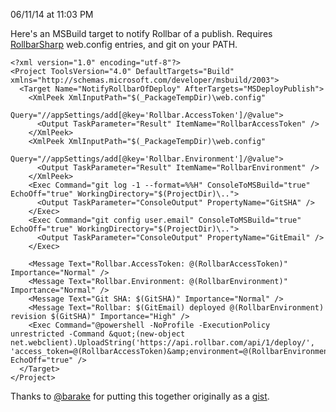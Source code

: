 <span class="date">06/11/14 at 11:03 PM</span>

Here's an MSBuild target to notify Rollbar of a publish. Requires
[RollbarSharp](https://github.com/mroach/RollbarSharp) web.config
entries, and git on your PATH.

``` {data-language="xml"}
<?xml version="1.0" encoding="utf-8"?>
<Project ToolsVersion="4.0" DefaultTargets="Build" xmlns="http://schemas.microsoft.com/developer/msbuild/2003">
  <Target Name="NotifyRollbarOfDeploy" AfterTargets="MSDeployPublish">
    <XmlPeek XmlInputPath="$(_PackageTempDir)\web.config" 
             Query="//appSettings/add[@key='Rollbar.AccessToken']/@value">
      <Output TaskParameter="Result" ItemName="RollbarAccessToken" />
    </XmlPeek>
    <XmlPeek XmlInputPath="$(_PackageTempDir)\web.config" 
             Query="//appSettings/add[@key='Rollbar.Environment']/@value">
      <Output TaskParameter="Result" ItemName="RollbarEnvironment" />
    </XmlPeek>
    <Exec Command="git log -1 --format=%%H" ConsoleToMSBuild="true" EchoOff="true" WorkingDirectory="$(ProjectDir)\..">
      <Output TaskParameter="ConsoleOutput" PropertyName="GitSHA" />
    </Exec>
    <Exec Command="git config user.email" ConsoleToMSBuild="true" EchoOff="true" WorkingDirectory="$(ProjectDir)\..">
      <Output TaskParameter="ConsoleOutput" PropertyName="GitEmail" />
    </Exec>

    <Message Text="Rollbar.AccessToken: @(RollbarAccessToken)" Importance="Normal" />
    <Message Text="Rollbar.Environment: @(RollbarEnvironment)" Importance="Normal" />
    <Message Text="Git SHA: $(GitSHA)" Importance="Normal" />
    <Message Text="Rollbar: $(GitEmail) deployed @(RollbarEnvironment) revision $(GitSHA)" Importance="High" />
    <Exec Command="@powershell -NoProfile -ExecutionPolicy unrestricted -Command &quot;(new-object net.webclient).UploadString('https://api.rollbar.com/api/1/deploy/', 'access_token=@(RollbarAccessToken)&amp;environment=@(RollbarEnvironment)&amp;revision=$(GitSHA)&amp;local_username=$(GitEmail)')&quot;" EchoOff="true" />
  </Target>
</Project>
```

Thanks to [@barake](https://github.com/barake) for putting this together
originally as a
[gist](https://gist.github.com/barake/128a094153d64ff5e230).
